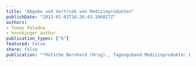 ```yaml
---
title: "Abgabe und Vertrieb von Medizinprodukten"
publishDate: "2013-01-01T16:26:43.106027Z"
authors: 
- Tomas Poledna
- knvokinger_author
publication_types: ["6"]
featured: False
share: false
publication: "*Rütsche Bernhard (Hrsg)., Tagungsband Medizinprodukte: Regulierung und Haftung, Luzern 2013*"
---
```

